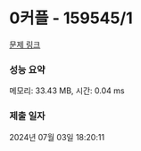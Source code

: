 # 0커플 - 159545/1 

[문제 링크](https://level.goorm.io/exam/159545/0%EC%BB%A4%ED%94%8C/quiz/1) 

### 성능 요약

메모리: 33.43 MB, 시간: 0.04 ms

### 제출 일자

2024년 07월 03일 18:20:11

